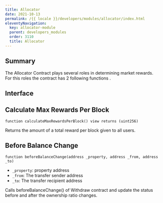 ```yaml
---
title: Allocator
date: 2021-10-13
permalink: /{{ locale }}/developers/modules/allocator/index.html
eleventyNavigation:
  key: allocator-module
  parent: developers_modules
  order: 3110
  title: Allocator
---
```


## Summary

The Allocator Contract plays several roles in determining market rewards.
For this roles the contract has 2 following functions .

## Interface

## Calculate Max Rewards Per Block

```solidity
function calculateMaxRewardsPerBlock() view returns (uint256)
```

Returns the amount of a total reward per block given to all users.

## Before Balance Change

```solidity
function beforeBalanceChange(address _property, address _from, address _to)
```

- `_property`: property address
- `_from`: The transfer sender address
- `_to`: The transfer recipient address

Calls beforeBalanceChange() of Withdraw contract and update the status before and after the ownership ratio changes.
